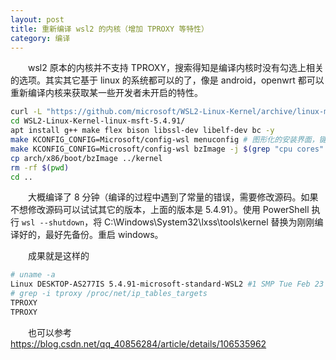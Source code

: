 ```yaml
---
layout: post
title: 重新编译 wsl2 的内核（增加 TPROXY 等特性）
category: 编译
---
```


&emsp;&emsp;wsl2 原本的内核并不支持 TPROXY，搜索得知是编译内核时没有勾选上相关的选项。其实其它基于 linux 的系统都可以的了，像是 android，openwrt 都可以重新编译内核来获取某一些开发者未开启的特性。

```bash
curl -L "https://github.com/microsoft/WSL2-Linux-Kernel/archive/linux-msft-5.4.91.tar.gz" | tar xz
cd WSL2-Linux-Kernel-linux-msft-5.4.91/
apt install g++ make flex bison libssl-dev libelf-dev bc -y
make KCONFIG_CONFIG=Microsoft/config-wsl menuconfig # 图形化的安装界面，键入 / 进行搜索
make KCONFIG_CONFIG=Microsoft/config-wsl bzImage -j $(grep "cpu cores" /proc/cpuinfo | wc -l)
cp arch/x86/boot/bzImage ../kernel
rm -rf $(pwd)
cd ..
```

&emsp;&emsp;大概编译了 8 分钟（编译的过程中遇到了常量的错误，需要修改源码。如果不想修改源码可以试试其它的版本，上面的版本是 5.4.91）。使用 PowerShell 执行 `wsl --shutdown`，将 C:\Windows\System32\lxss\tools\kernel 替换为刚刚编译好的，最好先备份。重启 windows。

&emsp;&emsp;成果就是这样的
```bash
# uname -a
Linux DESKTOP-AS277IS 5.4.91-microsoft-standard-WSL2 #1 SMP Tue Feb 23 15:04:12 CST 2021 x86_64 x86_64 x86_64 GNU/Linux
# grep -i tproxy /proc/net/ip_tables_targets
TPROXY
TPROXY
```

&emsp;&emsp;也可以参考 <https://blog.csdn.net/qq_40856284/article/details/106535962>
